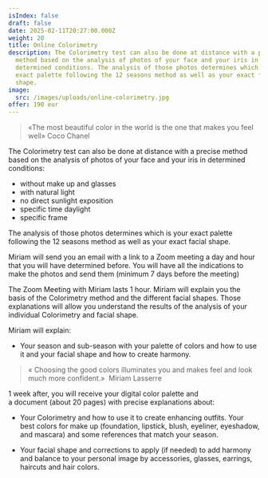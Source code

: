 ```yaml
---
isIndex: false
draft: false
date: 2025-02-11T20:27:00.000Z
weight: 20
title: Online Colorimetry
description: The Colorimetry test can also be done at distance with a precise
  method based on the analysis of photos of your face and your iris in
  determined conditions. The analysis of those photos determines which is your
  exact palette following the 12 seasons method as well as your exact facial
  shape.
image:
  src: /images/uploads/online-colorimetry.jpg
offer: 190 eur
---
```

> «The most beautiful color in the world is the one that makes you feel well» Coco Chanel

The Colorimetry test can also be done at distance with a precise method based on the analysis of photos of your face and your iris in determined conditions:

* without make up and glasses
* with natural light
* no direct sunlight exposition
* specific time daylight
* specific frame

The analysis of those photos determines which is your exact palette following the 12 seasons method as well as your exact facial shape. 

Miriam will send you an email with a link to a Zoom meeting a day and hour that you will have determined before. You will have all the indications to make the photos and send them (minimum 7 days before the meeting)

The Zoom Meeting with Miriam lasts 1 hour. Miriam will explain you the basis of the Colorimetry method and the different facial shapes. Those explanations will allow you understand the results of the analysis of your individual Colorimetry and facial shape. 

Miriam will explain:

* Your season and sub-season with your palette of colors and how to use it and your facial shape and how to create harmony.
> « Choosing the good colors illuminates you and makes feel and look much more confident.»  Miriam Lasserre

1 week after, you will receive your digital color palette and a document (about 20 pages) with precise explanations about:

* Your Colorimetry and how to use it to create enhancing outfits. Your best colors for make up (foundation, lipstick, blush, eyeliner, eyeshadow, and mascara) and some references that match your season.

* Your facial shape and corrections to apply (if needed) to add harmony and balance to your personal image by accessories, glasses, earrings, haircuts and hair colors.
